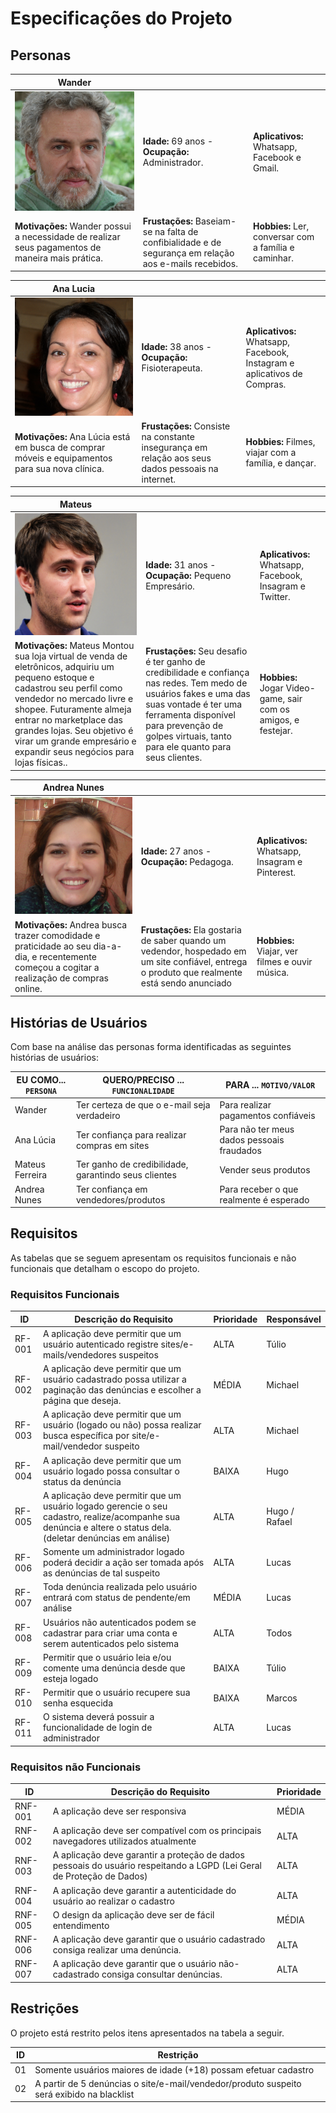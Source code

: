 # Especificações do Projeto

## Personas

| **Wander**                                                                                                       |                                                                                                        |                                                       |
| ---------------------------------------------------------------------------------------------------------------- | ------------------------------------------------------------------------------------------------------ | ----------------------------------------------------- |
| ![](https://github.com/ICEI-PUC-Minas-PMV-SI/pmv-si-2022-2-e1-proj-web-t3-sos-web/blob/main/docs/img/Wander.jpg) | **Idade:** 69 anos - **Ocupação:** Administrador.                                                      | **Aplicativos:** Whatsapp, Facebook e Gmail.          |
| **Motivações:** Wander possui a necessidade de realizar seus pagamentos de maneira mais prática.                 | **Frustações:** Baseiam-se na falta de confibialidade e de segurança em relação aos e-mails recebidos. | **Hobbies:** Ler, conversar com a família e caminhar. |

| **Ana Lucia**                                                                                                      |                                                                                                   |                                                                          |
| ------------------------------------------------------------------------------------------------------------------ | ------------------------------------------------------------------------------------------------- | ------------------------------------------------------------------------ |
| ![](https://github.com/ICEI-PUC-Minas-PMV-SI/pmv-si-2022-2-e1-proj-web-t3-sos-web/blob/main/docs/img/AnaLucia.jpg) | **Idade:** 38 anos - **Ocupação:** Fisioterapeuta.                                                | **Aplicativos:** Whatsapp, Facebook, Instagram e aplicativos de Compras. |
| **Motivações:** Ana Lúcia está em busca de comprar móveis e equipamentos para sua nova clínica.                    | **Frustações:** Consiste na constante insegurança em relação aos seus dados pessoais na internet. | **Hobbies:** Filmes, viajar com a família, e dançar.                     |

| **Mateus**                                                                                                                                                                                                                                                                                                              |                                                                                                                                                                                                                                                |                                                                |
| ----------------------------------------------------------------------------------------------------------------------------------------------------------------------------------------------------------------------------------------------------------------------------------------------------------------------- | ---------------------------------------------------------------------------------------------------------------------------------------------------------------------------------------------------------------------------------------------- | -------------------------------------------------------------- |
| ![](https://github.com/ICEI-PUC-Minas-PMV-SI/pmv-si-2022-2-e1-proj-web-t3-sos-web/blob/main/docs/img/Mateus.jpg)                                                                                                                                                                                                        | **Idade:** 31 anos - **Ocupação:** Pequeno Empresário.                                                                                                                                                                                         | **Aplicativos:** Whatsapp, Facebook, Insagram e Twitter.       |
| **Motivações:** Mateus Montou sua loja virtual de venda de eletrônicos, adquiriu um pequeno estoque e cadastrou seu perfil como vendedor no mercado livre e shopee. Futuramente almeja entrar no marketplace das grandes lojas. Seu objetivo é virar um grande empresário e expandir seus negócios para lojas físicas.. | **Frustações:** Seu desafio é ter ganho de credibilidade e confiança nas redes. Tem medo de usuários fakes e uma das suas vontade é ter uma ferramenta disponível para prevenção de golpes virtuais, tanto para ele quanto para seus clientes. | **Hobbies:** Jogar Video-game, sair com os amigos, e festejar. |

| **Andrea Nunes**                                                                                                                                |                                                                                                                                                |                                                  |
| ----------------------------------------------------------------------------------------------------------------------------------------------- | ---------------------------------------------------------------------------------------------------------------------------------------------- | ------------------------------------------------ |
| ![](https://github.com/ICEI-PUC-Minas-PMV-SI/pmv-si-2022-2-e1-proj-web-t3-sos-web/blob/main/docs/img/AndreaNunes.jpg)                           | **Idade:** 27 anos - **Ocupação:** Pedagoga.                                                                                                   | **Aplicativos:** Whatsapp, Insagram e Pinterest. |
| **Motivações:** Andrea busca trazer comodidade e praticidade ao seu dia-a-dia, e recentemente começou a cogitar a realização de compras online. | **Frustações:** Ela gostaria de saber quando um vedendor, hospedado em um site confiável, entrega o produto que realmente está sendo anunciado | **Hobbies:** Viajar, ver filmes e ouvir música.  |

## Histórias de Usuários

Com base na análise das personas forma identificadas as seguintes histórias de usuários:

| EU COMO... `PERSONA` | QUERO/PRECISO ... `FUNCIONALIDADE`                   | PARA ... `MOTIVO/VALOR`                    |
| -------------------- | ---------------------------------------------------- | ------------------------------------------ |
| Wander               | Ter certeza de que o e-mail seja verdadeiro          | Para realizar pagamentos confiáveis        |
| Ana Lúcia            | Ter confiança para realizar compras em sites         | Para não ter meus dados pessoais fraudados |
| Mateus Ferreira      | Ter ganho de credibilidade, garantindo seus clientes | Vender seus produtos                       |
| Andrea Nunes         | Ter confiança em vendedores/produtos                 | Para receber o que realmente é esperado    |

## Requisitos

As tabelas que se seguem apresentam os requisitos funcionais e não funcionais que detalham o escopo do projeto.

### Requisitos Funcionais

| ID     | Descrição do Requisito                                                                                                                                         | Prioridade | Responsável   |
| ------ | -------------------------------------------------------------------------------------------------------------------------------------------------------------- | ---------- | ------------- |
| RF-001 | A aplicação deve permitir que um usuário autenticado registre sites/e-mails/vendedores suspeitos                                                               | ALTA       | Túlio         |
| RF-002 | A aplicação deve permitir que um usuário cadastrado possa utilizar a paginação das denúncias e escolher a página que deseja.                                   | MÉDIA      | Michael       |
| RF-003 | A aplicação deve permitir que um usuário (logado ou não) possa realizar busca específica por site/e-mail/vendedor suspeito                                     | ALTA       | Michael       |
| RF-004 | A aplicação deve permitir que um usuário logado possa consultar o status da denúncia                                                                           | BAIXA      | Hugo          |
| RF-005 | A aplicação deve permitir que um usuário logado gerencie o seu cadastro, realize/acompanhe sua denúncia e altere o status dela. (deletar denúncias em análise) | ALTA       | Hugo / Rafael |
| RF-006 | Somente um administrador logado poderá decidir a ação ser tomada após as denúncias de tal suspeito                                                             | ALTA       | Lucas         |
| RF-007 | Toda denúncia realizada pelo usuário entrará com status de pendente/em análise                                                                                 | MÉDIA      | Lucas         |
| RF-008 | Usuários não autenticados podem se cadastrar para criar uma conta e serem autenticados pelo sistema                                                            | ALTA       | Todos         |
| RF-009 | Permitir que o usuário leia e/ou comente uma denúncia desde que esteja logado                                                                                  | BAIXA      | Túlio         |
| RF-010 | Permitir que o usuário recupere sua senha esquecida                                                                                                            | BAIXA      | Marcos        |
| RF-011 | O sistema deverá possuir a funcionalidade de login de administrador                                                                                            | ALTA       | Lucas         |

### Requisitos não Funcionais

| ID      | Descrição do Requisito                                                                                                | Prioridade |
| ------- | --------------------------------------------------------------------------------------------------------------------- | ---------- |
| RNF-001 | A aplicação deve ser responsiva                                                                                       | MÉDIA      |
| RNF-002 | A aplicação deve ser compatível com os principais navegadores utilizados atualmente                                   | ALTA       |
| RNF-003 | A aplicação deve garantir a proteção de dados pessoais do usuário respeitando a LGPD (Lei Geral de Proteção de Dados) | ALTA       |
| RNF-004 | A aplicação deve garantir a autenticidade do usuário ao realizar o cadastro                                           | ALTA       |
| RNF-005 | O design da aplicação deve ser de fácil entendimento                                                                  | MÉDIA      |
| RNF-006 | A aplicação deve garantir que o usuário cadastrado consiga realizar uma denúncia.                                     | ALTA       |
| RNF-007 | A aplicação deve garantir que o usuário não-cadastrado consiga consultar denúncias.                                   | ALTA       |

## Restrições

O projeto está restrito pelos itens apresentados na tabela a seguir.

| ID  | Restrição                                                                                 |
| --- | ----------------------------------------------------------------------------------------- |
| 01  | Somente usuários maiores de idade (+18) possam efetuar cadastro                           |
| 02  | A partir de 5 denúncias o site/e-mail/vendedor/produto suspeito será exibido na blacklist |
